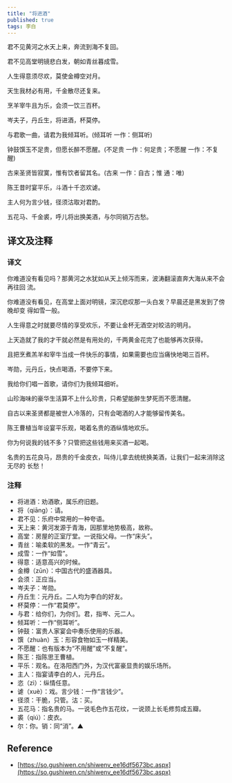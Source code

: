 ```yaml
---
title: "将进酒"
published: true
tags: 李白
---
```


君不见黄河之水天上来，奔流到海不复回。

君不见高堂明镜悲白发，朝如青丝暮成雪。

人生得意须尽欢，莫使金樽空对月。

天生我材必有用，千金散尽还复来。

烹羊宰牛且为乐，会须一饮三百杯。

岑夫子，丹丘生，将进酒，杯莫停。

与君歌一曲，请君为我倾耳听。(倾耳听 一作：侧耳听)

钟鼓馔玉不足贵，但愿长醉不愿醒。(不足贵 一作：何足贵；不愿醒 一作：不复醒)

古来圣贤皆寂寞，惟有饮者留其名。(古来 一作：自古；惟 通：唯)

陈王昔时宴平乐，斗酒十千恣欢谑。

主人何为言少钱，径须沽取对君酌。

五花马、千金裘，呼儿将出换美酒，与尔同销万古愁。

## 译文及注释

### 译文

你难道没有看见吗？那黄河之水犹如从天上倾泻而来，波涛翻滚直奔大海从来不会再往回
流。

你难道没有看见，在高堂上面对明镜，深沉悲叹那一头白发？早晨还是黑发到了傍晚却变
得如雪一般。

人生得意之时就要尽情的享受欢乐，不要让金杯无酒空对皎洁的明月。

上天造就了我的才干就必然是有用处的，千两黄金花完了也能够再次获得。

且把烹煮羔羊和宰牛当成一件快乐的事情，如果需要也应当痛快地喝三百杯。

岑勋，元丹丘，快点喝酒，不要停下来。

我给你们唱一首歌，请你们为我倾耳细听。

山珍海味的豪华生活算不上什么珍贵，只希望能醉生梦死而不愿清醒。

自古以来圣贤都是被世人冷落的，只有会喝酒的人才能够留传美名。

陈王曹植当年设宴平乐观，喝着名贵的酒纵情地欢乐。

你为何说我的钱不多？只管把这些钱用来买酒一起喝。

名贵的五花良马，昂贵的千金皮衣，叫侍儿拿去统统换美酒，让我们一起来消除这无尽的
长愁！

### 注释

- 将进酒：劝酒歌，属乐府旧题。
- 将（qiāng）：请。
- 君不见：乐府中常用的一种夸语。
- 天上来：黄河发源于青海，因那里地势极高，故称。
- 高堂：房屋的正室厅堂。一说指父母。一作“床头”。
- 青丝：喻柔软的黑发。一作“青云”。
- 成雪：一作“如雪”。
- 得意：适意高兴的时候。
- 金樽（zūn）：中国古代的盛酒器具。
- 会须：正应当。
- 岑夫子：岑勋。
- 丹丘生：元丹丘。二人均为李白的好友。
- 杯莫停：一作“君莫停”。
- 与君：给你们，为你们。君，指岑、元二人。
- 倾耳听：一作“侧耳听”。
- 钟鼓：富贵人家宴会中奏乐使用的乐器。
- 馔（zhuàn）玉：形容食物如玉一样精美。
- 不愿醒：也有版本为“不用醒”或“不复醒”。
- 陈王：指陈思王曹植。
- 平乐：观名。在洛阳西门外，为汉代富豪显贵的娱乐场所。
- 主人：指宴请李白的人，元丹丘。
- 恣（zì）：纵情任意。
- 谑（xuè）：戏。言少钱：一作“言钱少”。
- 径须：干脆，只管。沽：买。
- 五花马：指名贵的马。一说毛色作五花纹，一说颈上长毛修剪成五瓣。
- 裘（qiú）：皮衣。
- 尔：你。销：同“消”。▲

## Reference

- [https://so.gushiwen.cn/shiwenv_ee16df5673bc.aspx](https://so.gushiwen.cn/shiwenv_ee16df5673bc.aspx)